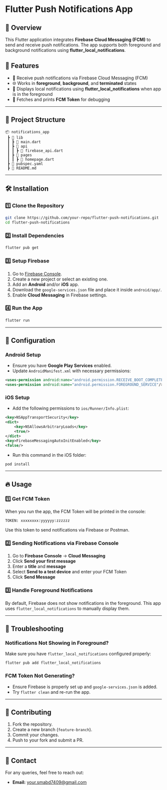 # Flutter Push Notifications App

## 📌 Overview
This Flutter application integrates **Firebase Cloud Messaging (FCM)** to send and receive push notifications. The app supports both foreground and background notifications using **flutter_local_notifications**.

## 🚀 Features
- 🔔 Receive push notifications via Firebase Cloud Messaging (FCM)
- 🌐 Works in **foreground**, **background**, and **terminated** states
- 📌 Displays local notifications using **flutter_local_notifications** when app is in the foreground
- 🔗 Fetches and prints **FCM Token** for debugging

---

## 📂 Project Structure
```
📦 notifications_app
 ┣ 📂 lib
 ┃ ┣ 📜 main.dart
 ┃ ┣ 📂 api
 ┃ ┃ ┣ 📜 firebase_api.dart
 ┃ ┣ 📂 pages
 ┃ ┃ ┣ 📜 homepage.dart
 ┣ 📜 pubspec.yaml
 ┣ 📜 README.md
```

---

## 🛠️ Installation

### 1️⃣ **Clone the Repository**
```sh
git clone https://github.com/your-repo/flutter-push-notifications.git
cd flutter-push-notifications
```

### 2️⃣ **Install Dependencies**
```sh
flutter pub get
```

### 3️⃣ **Setup Firebase**
1. Go to [Firebase Console](https://console.firebase.google.com/).
2. Create a new project or select an existing one.
3. Add an **Android** and/or **iOS** app.
4. Download the `google-services.json` file and place it inside `android/app/`.
5. Enable **Cloud Messaging** in Firebase settings.

### 4️⃣ **Run the App**
```sh
flutter run
```

---

## 🔧 Configuration

### **Android Setup**
- Ensure you have **Google Play Services** enabled.
- Update `AndroidManifest.xml` with necessary permissions:
```xml
<uses-permission android:name="android.permission.RECEIVE_BOOT_COMPLETED"/>
<uses-permission android:name="android.permission.FOREGROUND_SERVICE"/>
```

### **iOS Setup**
- Add the following permissions to `ios/Runner/Info.plist`:
```xml
<key>NSAppTransportSecurity</key>
<dict>
    <key>NSAllowsArbitraryLoads</key>
    <true/>
</dict>
<key>FirebaseMessagingAutoInitEnabled</key>
<false/>
```
- Run this command in the iOS folder:
```sh
pod install
```

---

## 🔥 Usage

### **1️⃣ Get FCM Token**
When you run the app, the FCM Token will be printed in the console:
```
TOKEN: xxxxxxxx:yyyyyy:zzzzzz
```
Use this token to send notifications via Firebase or Postman.

### **2️⃣ Sending Notifications via Firebase Console**
1. Go to **Firebase Console** → **Cloud Messaging**
2. Click **Send your first message**
3. Enter a **title** and **message**
4. Select **Send to a test device** and enter your FCM Token
5. Click **Send Message**

### **3️⃣ Handle Foreground Notifications**
By default, Firebase does not show notifications in the foreground. This app uses `flutter_local_notifications` to manually display them.

---

## 🎯 Troubleshooting

### **Notifications Not Showing in Foreground?**
Make sure you have `flutter_local_notifications` configured properly:
```sh
flutter pub add flutter_local_notifications
```

### **FCM Token Not Generating?**
- Ensure Firebase is properly set up and `google-services.json` is added.
- Try `flutter clean` and re-run the app.

---

## 🤝 Contributing
1. Fork the repository.
2. Create a new branch (`feature-branch`).
3. Commit your changes.
4. Push to your fork and submit a PR.

---

## 📩 Contact
For any queries, feel free to reach out:
- **Email:** your.smabd7409@gmail.com


